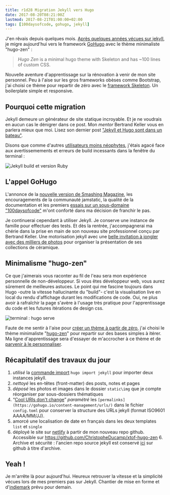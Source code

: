 ```yaml
---
title: r1d28 Migration Jekyll vers Hugo
date: 2017-08-20T08:21:00Z
lastmod: 2017-08-21T01:00:00+02:00
tags: [100daysofcode, gohugo, jekyll]
---
```


J'en rêvais depuis quelques mois. [Après quelques années vécues sur jekyll](/2013/12/03/premier-pas-sur-jekyll/), je migre aujourd'hui vers le framework [GoHugo](https://gohugo.io/) avec le thème minimaliste "hugo-zen" : 

> <dfn>Hugo Zen</dfn> is a minimal hugo theme with Skeleton and has ~100 lines of custom CSS.

Nouvelle aventure d'apprentissage sur la rénovation à venir de mon site personnel. Peu à l'aise sur les gros frameworks obèses comme Bootstrap, j'ai choisi ce thème pour repartir de zéro avec  le [framework Skeleton](http://getskeleton.com/#intro). Un boilerplate simple et responsive. 

## Pourquoi cette migration 

Jekyll demeure un générateur de site statique incroyable. Et je ne voudrais en aucun cas le dénigrer dans ce post. Mon *mentor* Bertrand Keller vous en parlera mieux que moi. Lisez son dernier post ["Jekyll et Hugo sont dans un bateau"](https://bertrandkeller.info/2017/07/03/jekyll-hugo-sont-bateau/). 

Disons que comme d'autres [utilisateurs moins néophytes](https://jamstatic.fr/2017/06/07/migration-de-jekyll-a-hugo/), j'étais agacé face aux avertissemements et erreurs de build incessants dans la fenêtre du terminal :

![Jekyll build et version Ruby](https://monosnap.com/file/kXoJF1LsSSFVsjamdrTw37klKqc7C4.png)

## L'appel GoHugo

L'annonce de la [nouvelle version de Smashing Magazine](https://jamstatic.fr/2017/03/17/smashing-mag-va-dix-fois-plus-vite/), les encouragements de la communauté jamstatic, la qualité de la documentation et les premiers [essais sur un sous-domaine "100daysofcode"](https://100daysofcode.christopheducamp.com/page/thanks) m'ont conforté dans ma décision de franchir le pas.

Je continuerai cependant à utiliser Jekyll. Je conserve une instance de famille pour effectuer des tests. Et dès la rentrée, j'accompagnerai ma chérie dans la prise en main de son nouveau site professionnel conçu par Bertrand Keller. Une motorisation  jekyll avec une [belle invitation à jongler avec des milliers de photos](http://jekyll-for-craftman.netlify.com/) pour organiser la présentation de ses collections de céramique. 

## Minimalisme "hugo-zen"

Ce que j'aimerais vous raconter au fil de l'eau sera mon  expérience personnelle de non-développeur. Si vous êtes développeur web, vous aurez sûrement de meilleures astuces. Le point qui me fascine toujours dans Hugo -outre la vitesse hallucinante du "build"- c'est la visualisation live en local du rendu d'affichage durant les modifications de code. Oui, ne plus avoir à rafraîchir la page s'avère à l'usage très pratique pour l'apprentissage du code et les futures itérations de design css.

![terminal : hugo serve](/img/migration-gohugo/hugo-zen-hugo-serve.png)

Faute de me sentir à l'aise pour [créer un thème à partir de zéro](https://gohugo.io/categories/themes), j'ai choisi le thème minimaliste "[hugo-zen](https://github.com/rakuishi/hugo-zen)" pour repartir sur des bases simples à itérer. Ma ligne d'apprentissage sera d'essayer de m'accrocher à ce thème et de [parvenir à le personnaliser](https://gohugo.io/categories/themes).

## Récapitulatif des travaux du jour 

1. *utilisé* la [commande import](https://gohugo.io/commands/hugo_import_jekyll/) `hugo import jekyll` pour importer deux  instances jekyll. 
2. *nettoyé* les en-têtes (front-matter) des posts, notes et pages 
2. *déposé* les photos et images dans le dossier `static\img` que je compte réorganiser par sous-dossiers thématiques
2. <q>[Cool URIs don't change](https://www.w3.org/Provider/Style/URI)</q> *paramétré* les `[permalinks](https://gohugo.io/content-management/urls/)` dans le fichier `config.toml` pour conserver la structure des URLs jekyll (format ISO9601 AAAA/MM/JJ). 
3. amorcé une localisation de date en français dans les deux templates `list` et `single`
5. déployé le site sur [netlify](https://www.netlify.com/) à partir de mon nouveau repo github. Accessible sur <https://github.com/ChristopheDucamp/xtof-hugo-zen>
	6. Archive et sécurité : l'ancien repo source jekyll est conservé [ici](https://github.com/ChristopheDucamp/xtof-clean-blog) sur github à titre d'archive.

## Yeah !

Je m'arrête là pour aujourd'hui. Heureux retrouver la vitesse et la simplicité vécues lors de mes premiers pas sur Jekyll. Chantier de mise en forme et d'[indiemark](https//indieweb.org/IndieMark) prévu pour demain.

  





